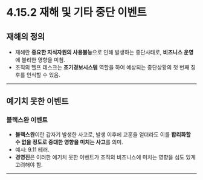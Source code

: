 # 4.15.2 재해 및 기타 중단 이벤트

## 재해의 정의
- 재해란 **중요한 지식자원의 사용불능**으로 인해 발생하는 중단사태로, **비즈니스 운영**에 불리한 영향을 미침.
- 조직의 헬프 데스크는 **조기경보시스템** 역할을 하여 예상되는 중단상황의 첫 번째 징후를 인식할 수 있음.

---

## 예기치 못한 이벤트
### 블랙스완 이벤트
- **블랙스완**이란 갑자기 발생한 사고로, 발생 이후에 교훈을 얻더라도 이를 **합리화할 수 없을 정도로 중대한 영향을 미치는 사고**를 의미.
- 예시: 9.11 테러.
- **경영진**은 이러한 예기치 못한 이벤트가 조직의 비즈니스에 미치는 영향을 심도 있게 고려해야 함.

---
